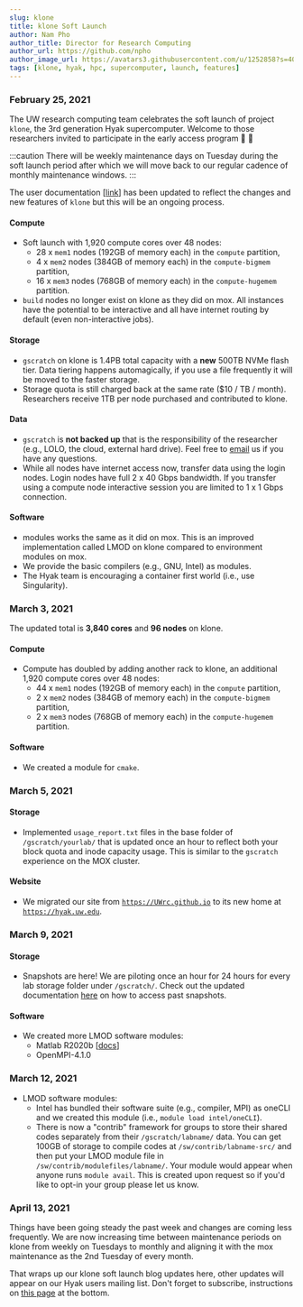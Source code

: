 ```yaml
---
slug: klone
title: klone Soft Launch
author: Nam Pho
author_title: Director for Research Computing
author_url: https://github.com/npho
author_image_url: https://avatars3.githubusercontent.com/u/1252858?s=400&v=4
tags: [klone, hyak, hpc, supercomputer, launch, features]
---
```


[pytorch-cuda10]: /img/blog/pytorch-cuda10.png 'Pytorch install instructions for pip with CUDA10'

### February 25, 2021

The UW research computing team celebrates the soft launch of project `klone`, the 3rd generation Hyak supercomputer. Welcome to those researchers invited to participate in the early access program 🥳 🎉

:::caution
There will be weekly maintenance days on Tuesday during the soft launch period after which we will move back to our regular cadence of monthly maintenance windows.
:::

The user documentation [[link](/docs/)] has been updated to reflect the changes and new features of `klone` but this will be an ongoing process.

#### Compute
- Soft launch with 1,920 compute cores over 48 nodes:
  - 28 x `mem1` nodes (192GB of memory each) in the `compute` partition,
  - 4 x `mem2` nodes (384GB of memory each) in the `compute-bigmem` partition,
  - 16 x `mem3` nodes (768GB of memory each) in the `compute-hugemem` partition.
- `build` nodes no longer exist on klone as they did on mox. All instances have the potential to be interactive and all have internet routing by default (even non-interactive jobs).

#### Storage
- `gscratch` on klone is 1.4PB total capacity with a **new** 500TB NVMe flash tier. Data tiering happens automagically, if you use a file frequently it will be moved to the faster storage.
- Storage quota is still charged back at the same rate ($10 / TB / month). Researchers receive 1TB per node purchased and contributed to klone.

#### Data
- `gscratch` is **not backed up** that is the responsibility of the researcher (e.g., LOLO, the cloud, external hard drive). Feel free to <a href="mailto:help@uw.edu?subject=hyak archive">email</a> us if you have any questions.
- While all nodes have internet access now, transfer data using the login nodes. Login nodes have full 2 x 40 Gbps bandwidth. If you transfer using a compute node interactive session you are limited to 1 x 1 Gbps connection.

#### Software
- modules works the same as it did on mox. This is an improved implementation called LMOD on klone compared to environment modules on mox.
- We provide the basic compilers (e.g., GNU, Intel) as modules.
- The Hyak team is encouraging a container first world (i.e., use Singularity).

### March 3, 2021

The updated total is **3,840 cores** and **96 nodes** on klone.

#### Compute
- Compute has doubled by adding another rack to klone, an additional 1,920 compute cores over 48 nodes: 
  - 44 x `mem1` nodes (192GB of memory each) in the `compute` partition,
  - 2 x `mem2` nodes (384GB of memory each) in the `compute-bigmem` partition,
  - 2 x `mem3` nodes (768GB of memory each) in the `compute-hugemem` partition.

#### Software
- We created a module for `cmake`.

### March 5, 2021

#### Storage
- Implemented `usage_report.txt` files in the base folder of `/gscratch/yourlab/` that is updated once an hour to reflect both your block quota and inode capacity usage. This is similar to the `gscratch` experience on the MOX cluster.

#### Website
- We migrated our site from <a href="https://UWrc.github.io">`https://UWrc.github.io`</a> to its new home at <a href="https://hyak.uw.edu">`https://hyak.uw.edu`</a>.

### March 9, 2021

#### Storage
- Snapshots are here! We are piloting once an hour for 24 hours for every lab storage folder under `/gscratch/`. Check out the updated documentation [here](/docs/storage/gscratch#group-or-lab-directories) on how to access past snapshots.

#### Software
- We created more LMOD software modules: 
  - Matlab R2020b [[docs](/docs/tools/matlab)]
  - OpenMPI-4.1.0

### March 12, 2021

- LMOD software modules:
  - Intel has bundled their software suite (e.g., compiler, MPI) as oneCLI and we created this module (i.e., `module load intel/oneCLI`).
  - There is now a "contrib" framework for groups to store their shared codes separately from their `/gscratch/labname/` data. You can get 100GB of storage to compile codes at `/sw/contrib/labname-src/` and then put your LMOD module file in `/sw/contrib/modulefiles/labname/`. Your module would appear when anyone runs `module avail`. This is created upon request so if you'd like to opt-in your group please let us know.

### April 13, 2021

Things have been going steady the past week and changes are coming less frequently. We are now increasing time between maintenance periods on klone from weekly on Tuesdays to monthly and aligning it with the mox maintenance as the 2nd Tuesday of every month.

That wraps up our klone soft launch blog updates here, other updates will appear on our Hyak users mailing list. Don't forget to subscribe, instructions on [this page](/docs/account-activation) at the bottom.
